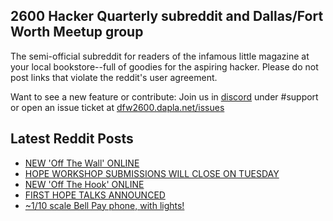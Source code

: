 ## 2600 Hacker Quarterly subreddit and Dallas/Fort Worth Meetup group
The semi-official subreddit for readers of the infamous little magazine at your local bookstore--full of goodies for the aspiring hacker. Please do not post links that violate the reddit's user agreement.

Want to see a new feature or contribute: 
Join us in [discord](https://dfw2600.dapla.net/chat) under #support or open an issue ticket at [dfw2600.dapla.net/issues](https://dfw2600.dapla.net/issues)

## Latest Reddit Posts
<!-- BLOG-POST-LIST:START -->
- [NEW 'Off The Wall' ONLINE](https://2600.com/wall/13-05-2025)
- [HOPE WORKSHOP SUBMISSIONS WILL CLOSE ON TUESDAY](https://2600.com/content/hope-workshop-submissions-will-close-tuesday)
- [NEW 'Off The Hook' ONLINE](https://2600.com/hook/07-05-2025)
- [FIRST HOPE TALKS ANNOUNCED](https://2600.com/content/first-hope-talks-announced)
- [~1/10 scale Bell Pay phone, with lights!](https://www.reddit.com/r/2600/comments/1k3udcm/110_scale_bell_pay_phone_with_lights/)
<!-- BLOG-POST-LIST:END -->
